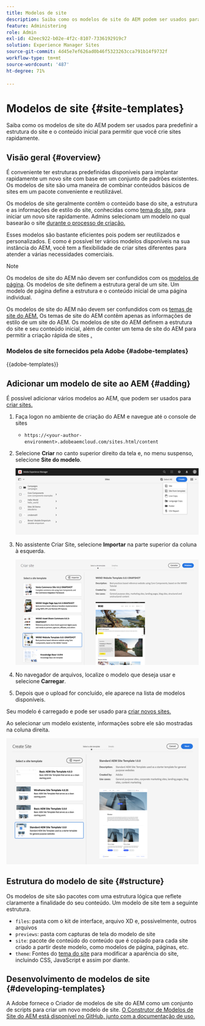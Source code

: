 ```yaml
---
title: Modelos de site
description: Saiba como os modelos de site do AEM podem ser usados para predefinir a estrutura do site e o conteúdo inicial para permitir que você crie sites rapidamente.
feature: Administering
role: Admin
exl-id: 42eec922-b02e-4f2c-8107-7336192919c7
solution: Experience Manager Sites
source-git-commit: 4d45e7ef626ad0b46f5323263cca791b14f9732f
workflow-type: tm+mt
source-wordcount: '487'
ht-degree: 71%

---
```



# Modelos de site {#site-templates}

Saiba como os modelos de site do AEM podem ser usados para predefinir a estrutura do site e o conteúdo inicial para permitir que você crie sites rapidamente.

## Visão geral {#overview}

É conveniente ter estruturas predefinidas disponíveis para implantar rapidamente um novo site com base em um conjunto de padrões existentes. Os modelos de site são uma maneira de combinar conteúdos básicos de sites em um pacote conveniente e reutilizável.

Os modelos de site geralmente contêm o conteúdo base do site, a estrutura e as informações de estilo do site, conhecidas como [tema do site](site-themes.md), para iniciar um novo site rapidamente. Admins selecionam um modelo no qual basearão o site [durante o processo de criação.](create-site.md)

Esses modelos são bastante eficientes pois podem ser reutilizados e personalizados. E como é possível ter vários modelos disponíveis na sua instância do AEM, você tem a flexibilidade de criar sites diferentes para atender a várias necessidades comerciais.

>[!NOTE]
>
>Os modelos de site do AEM não devem ser confundidos com os [modelos de página](/help/sites-cloud/authoring/page-editor/templates.md). Os modelos de site definem a estrutura geral de um site. Um modelo de página define a estrutura e o conteúdo inicial de uma página individual.
>
>Os modelos de site do AEM não devem ser confundidos com os [temas de site do AEM.](site-themes.md) Os temas de site do AEM contêm apenas as informações de estilo de um site do AEM. Os modelos de site do AEM definem a estrutura do site e seu conteúdo inicial, além de conter um tema de site do AEM para permitir a criação rápida de sites [.](create-site.md)

### Modelos de site fornecidos pela Adobe {#adobe-templates}

{{adobe-templates}}

## Adicionar um modelo de site ao AEM {#adding}

É possível adicionar vários modelos ao AEM, que podem ser usados para [criar sites.](create-site.md)

1. Faça logon no ambiente de criação do AEM e navegue até o console de sites

   * `https://<your-author-environment>.adobeaemcloud.com/sites.html/content`

1. Selecione **Criar** no canto superior direito da tela e, no menu suspenso, selecione **Site do modelo**.

   ![Criação de um site a partir de um modelo](../assets/create-site-from-template.png)

1. No assistente Criar Site, selecione **Importar** na parte superior da coluna à esquerda.

   ![Assistente de criação de site](../assets/site-creation-wizard.png)

1. No navegador de arquivos, localize o modelo que deseja usar e selecione **Carregar**.

1. Depois que o upload for concluído, ele aparece na lista de modelos disponíveis.

Seu modelo é carregado e pode ser usado para [criar novos sites.](create-site.md)

Ao selecionar um modelo existente, informações sobre ele são mostradas na coluna direita.

![Selecione um modelo](../assets/select-site-template.png)

## Estrutura do modelo de site {#structure}

Os modelos de site são pacotes com uma estrutura lógica que reflete claramente a finalidade do seu conteúdo. Um modelo de site tem a seguinte estrutura.

* `files`: pasta com o kit de interface, arquivo XD e, possivelmente, outros arquivos
* `previews`: pasta com capturas de tela do modelo de site
* `site`: pacote de conteúdo do conteúdo que é copiado para cada site criado a partir deste modelo, como modelos de página, páginas, etc.
* `theme`: Fontes do [tema do site](site-themes.md) para modificar a aparência do site, incluindo CSS, JavaScript e assim por diante.

## Desenvolvimento de modelos de site {#developing-templates}

A Adobe fornece o Criador de modelos de site do AEM como um conjunto de scripts para criar um novo modelo de site. [O Construtor de Modelos de Site do AEM está disponível no GitHub, junto com a documentação de uso.](https://github.com/adobe/aem-site-template-builder)
